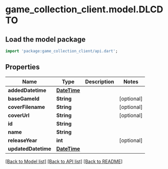 # game_collection_client.model.DLCDTO

## Load the model package
```dart
import 'package:game_collection_client/api.dart';
```

## Properties
Name | Type | Description | Notes
------------ | ------------- | ------------- | -------------
**addedDatetime** | [**DateTime**](DateTime.md) |  | 
**baseGameId** | **String** |  | [optional] 
**coverFilename** | **String** |  | [optional] 
**coverUrl** | **String** |  | [optional] 
**id** | **String** |  | 
**name** | **String** |  | 
**releaseYear** | **int** |  | [optional] 
**updatedDatetime** | [**DateTime**](DateTime.md) |  | 

[[Back to Model list]](../README.md#documentation-for-models) [[Back to API list]](../README.md#documentation-for-api-endpoints) [[Back to README]](../README.md)



